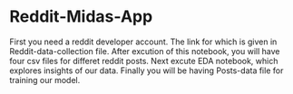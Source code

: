 # Reddit-Midas-App
First you need a reddit developer account. The link for which is given in Reddit-data-collection file.
After excution of this notebook, you will have four csv files for differet reddit posts.
Next excute EDA notebook, which explores insights of our data.
Finally you will be having Posts-data file for training our model.
